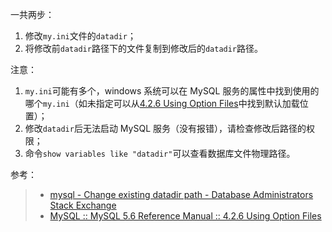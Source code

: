 一共两步：

1.  修改`my.ini`文件的`datadir`；
2.  将修改前`datadir`路径下的文件复制到修改后的`datadir`路径。

注意：

1.  `my.ini`可能有多个，windows 系统可以在 MySQL 服务的属性中找到使用的哪个`my.ini`（如未指定可以从[4.2.6 Using Option Files](https://dev.mysql.com/doc/refman/5.6/en/option-files.html)中找到默认加载位置）；
2.  修改`datadir`后无法启动 MySQL 服务（没有报错），请检查修改后路径的权限；
3.  命令`show variables like "datadir"`可以查看数据库文件物理路径。

参考：

> -   [mysql - Change existing datadir path - Database Administrators Stack Exchange](https://dba.stackexchange.com/questions/24403/change-existing-datadir-path)
> -   [MySQL :: MySQL 5.6 Reference Manual :: 4.2.6 Using Option Files](https://dev.mysql.com/doc/refman/5.6/en/option-files.html)
